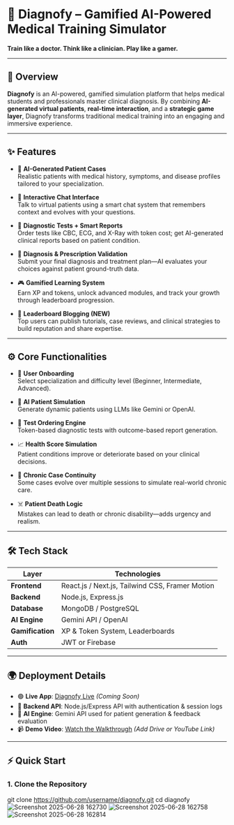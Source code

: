 # 🧠 Diagnofy – Gamified AI-Powered Medical Training Simulator

**Train like a doctor. Think like a clinician. Play like a gamer.**

---

## 🌟 Overview

**Diagnofy** is an AI-powered, gamified simulation platform that helps medical students and professionals master clinical diagnosis. By combining **AI-generated virtual patients**, **real-time interaction**, and a **strategic game layer**, Diagnofy transforms traditional medical training into an engaging and immersive experience.

---

## ✨ Features

- 🧠 **AI-Generated Patient Cases**  
  Realistic patients with medical history, symptoms, and disease profiles tailored to your specialization.

- 💬 **Interactive Chat Interface**  
  Talk to virtual patients using a smart chat system that remembers context and evolves with your questions.

- 🧪 **Diagnostic Tests + Smart Reports**  
  Order tests like CBC, ECG, and X-Ray with token cost; get AI-generated clinical reports based on patient condition.

- 💊 **Diagnosis & Prescription Validation**  
  Submit your final diagnosis and treatment plan—AI evaluates your choices against patient ground-truth data.

- 🎮 **Gamified Learning System**  
  Earn XP and tokens, unlock advanced modules, and track your growth through leaderboard progression.

- 📝 **Leaderboard Blogging (NEW)**  
  Top users can publish tutorials, case reviews, and clinical strategies to build reputation and share expertise.

---

## ⚙️ Core Functionalities

- 👤 **User Onboarding**  
  Select specialization and difficulty level (Beginner, Intermediate, Advanced).

- 🤖 **AI Patient Simulation**  
  Generate dynamic patients using LLMs like Gemini or OpenAI.

- 🧪 **Test Ordering Engine**  
  Token-based diagnostic tests with outcome-based report generation.

- 📈 **Health Score Simulation**  
  Patient conditions improve or deteriorate based on your clinical decisions.

- 🔄 **Chronic Case Continuity**  
  Some cases evolve over multiple sessions to simulate real-world chronic care.

- ☠️ **Patient Death Logic**  
  Mistakes can lead to death or chronic disability—adds urgency and realism.

---

## 🛠️ Tech Stack

| Layer         | Technologies                         |
|---------------|--------------------------------------|
| **Frontend**  | React.js / Next.js, Tailwind CSS, Framer Motion |
| **Backend**   | Node.js, Express.js                  |
| **Database**  | MongoDB / PostgreSQL                 |
| **AI Engine** | Gemini API / OpenAI                  |
| **Gamification** | XP & Token System, Leaderboards   |
| **Auth**      | JWT or Firebase                      |

---

## 🌍 Deployment Details

- 🟢 **Live App**: [Diagnofy Live](#) *(Coming Soon)*  
- 🔐 **Backend API**: Node.js/Express API with authentication & session logs  
- 🧠 **AI Engine**: Gemini API used for patient generation & feedback evaluation  
- 📹 **Demo Video**: [Watch the Walkthrough](#) *(Add Drive or YouTube Link)*

---

## ⚡ Quick Start

### 1. Clone the Repository



git clone https://github.com/username/diagnofy.git
cd diagnofy
![Screenshot 2025-06-28 162730](https://github.com/user-attachments/assets/65959fdf-ad31-4287-a4b0-17d0bc59f911)
![Screenshot 2025-06-28 162758](https://github.com/user-attachments/assets/bb37fd2b-4fa1-4fc3-a4c6-f937af8d4207)
![Screenshot 2025-06-28 162814](https://github.com/user-attachments/assets/cd3cca64-18f9-4498-83b3-6b0eb5e3015e)


